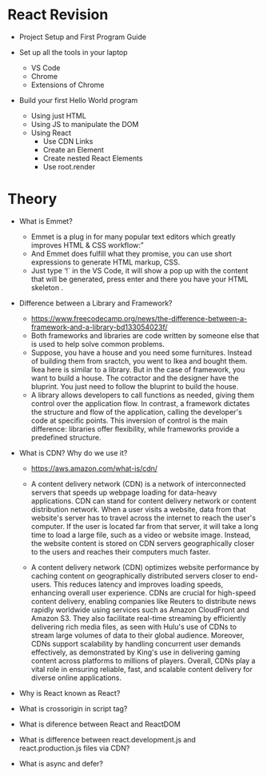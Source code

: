 # React Revision

- Project Setup and First Program Guide

- Set up all the tools in your laptop

  - VS Code
  - Chrome
  - Extensions of Chrome

- Build your first Hello World program
  - Using just HTML
  - Using JS to manipulate the DOM
  - Using React
    - Use CDN Links
    - Create an Element
    - Create nested React Elements
    - Use root.render

# Theory

- What is Emmet?

  - Emmet is a plug in for many popular text editors which greatly improves HTML & CSS workflow:”
  - And Emmet does fulfill what they promise, you can use short expressions to generate HTML markup, CSS.
  - Just type ‘!` in the VS Code, it will show a pop up with the content that will be generated, press enter and there you have your HTML skeleton .

- Difference between a Library and Framework?

  - https://www.freecodecamp.org/news/the-difference-between-a-framework-and-a-library-bd133054023f/
  - Both frameworks and libraries are code written by someone else that is used to help solve common problems.
  - Suppose, you have a house and you need some furnitures. Instead of building them from sractch, you went to Ikea and bought them. Ikea here is similar to a library. But in the case of framework, you want to build a house. The cotractor and the designer have the bluprint. You just need to follow the bluprint to build the house.
  - A library allows developers to call functions as needed, giving them control over the application flow. In contrast, a framework dictates the structure and flow of the application, calling the developer's code at specific points. This inversion of control is the main difference: libraries offer flexibility, while frameworks provide a predefined structure.

- What is CDN? Why do we use it?

  - https://aws.amazon.com/what-is/cdn/

  - A content delivery network (CDN) is a network of interconnected servers that speeds up webpage loading for data-heavy applications. CDN can stand for content delivery network or content distribution network. When a user visits a website, data from that website's server has to travel across the internet to reach the user's computer. If the user is located far from that server, it will take a long time to load a large file, such as a video or website image. Instead, the website content is stored on CDN servers geographically closer to the users and reaches their computers much faster.
  - A content delivery network (CDN) optimizes website performance by caching content on geographically distributed servers closer to end-users. This reduces latency and improves loading speeds, enhancing overall user experience. CDNs are crucial for high-speed content delivery, enabling companies like Reuters to distribute news rapidly worldwide using services such as Amazon CloudFront and Amazon S3. They also facilitate real-time streaming by efficiently delivering rich media files, as seen with Hulu's use of CDNs to stream large volumes of data to their global audience. Moreover, CDNs support scalability by handling concurrent user demands effectively, as demonstrated by King's use in delivering gaming content across platforms to millions of players. Overall, CDNs play a vital role in ensuring reliable, fast, and scalable content delivery for diverse online applications.

- Why is React known as React?
- What is crossorigin in script tag?
- What is diference between React and ReactDOM
- What is difference between react.development.js and react.production.js files via CDN?
- What is async and defer?
